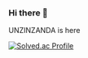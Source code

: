 ### Hi there 👋
UNZINZANDA is here

[![Solved.ac Profile](http://mazassumnida.wtf/api/v2/generate_badge?boj=cocktail12)](https://solved.ac/cocktail12/)
<!--
**unzinzanda/unzinzanda** is a ✨ _special_ ✨ repository because its `README.md` (this file) appears on your GitHub profile.

Here are some ideas to get you started:

- 🔭 I’m currently working on ...
- 🌱 I’m currently learning ...
- 👯 I’m looking to collaborate on ...
- 🤔 I’m looking for help with ...
- 💬 Ask me about ...
- 📫 How to reach me: ...
- 😄 Pronouns: ...
- ⚡ Fun fact: ...
-->
